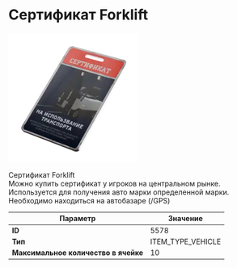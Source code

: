 # Сертификат Forklift

![Item Image](../img/5578.webp?raw=true)

Сертификат Forklift<br>Можно купить сертификат у игроков на центральном рынке.<br>Используется для получения авто марки определенной марки.<br>Необходимо находиться на автобазаре (/GPS)


| Параметр | Значение |
|----------|----------|
| **ID** | 5578 |
| **Тип** | ITEM_TYPE_VEHICLE |
| **Максимальное количество в ячейке** | 10 |


